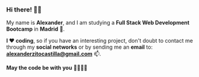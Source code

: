 ### Hi there! 🦊👋

My name is <b>Alexander</b>, and I am studying a <b>Full Stack Web Development Bootcamp</b> in <b>Madrid</b> 🌱.

<b>I ❤ coding</b>, so if you have an interesting project, don't doubt to contact me through my <b>social networks</b> or by sending me an <b>email</b> to: <b>alexanderzitocastilla@gmail.com</b> 📫.

<b>May the code be with you</b> 👨‍💻👩‍💻
<!--
**alexcastillla/alexcastillla** is a ✨ _special_ ✨ repository because its `README.md` (this file) appears on your GitHub profile.

Here are some ideas to get you started:

- 🔭 I’m currently working on ...
- 🌱 I’m currently learning ...
- 👯 I’m looking to collaborate on ...
- 🤔 I’m looking for help with ...
- 💬 Ask me about ...
- 📫 How to reach me: ...
- 😄 Pronouns: ...
- ⚡ Fun fact: ...
-->
